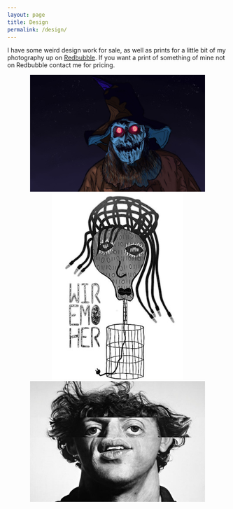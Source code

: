 ```yaml
---
layout: page
title: Design
permalink: /design/
---
```

I have some weird design work for sale, as well as prints for a little bit of my photography up on [Redbubble](https://www.redbubble.com/people/danecd/shop). If you want a print of something of mine not on Redbubble contact me for pricing. 
<div class="gallery" align="center">
<img src="/assets/images/scarecrow.jpg" alt="Hell yeah it's scarecrow time!" width="400"/>
<img src="/assets/images/wire-mother-bkg.jpg" alt="Call her mother. Wire Mother."/>
<img src="/assets/images/aphex-glass.jpg" alt="Aphex Glass (???)" width="400"/>
</div>